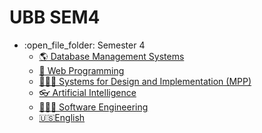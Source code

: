 # UBB SEM4
<ul>
  <li>:open_file_folder: Semester 4
    <ul>
      <li>
        <a href="https://github.com/ungurnicoleta/SEM4/tree/master/SGBD">
          🌎 Database Management Systems
      </li>
      <li>
        <a href="https://github.com/ungurnicoleta/SEM4/tree/master/Web">
          🤳  Web Programming
      </li>
      <li>
        <a href="https://github.com/ungurnicoleta/SEM4/tree/master/MPP">
          👩🏼‍🏫  Systems for Design and Implementation (MPP)
      </li>
      <li>
        <a href="https://github.com/ungurnicoleta/SEM4/tree/master/AI">
          👓  Artificial Intelligence
      </li>
      <li>
        <a href="https://github.com/ungurnicoleta/SEM4/tree/master/ISS">
          👩🏼‍💻  Software Engineering
        </a>
      </li>
      <li>
        <a href="https://github.com/ungurnicoleta/SEM4/tree/master/English">
         🇺🇸English
        </a>
      </li>
    </ul>
</ul>
<br>
